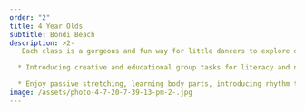 ```yaml
---
order: "2"
title: 4 Year Olds
subtitle: Bondi Beach
description: >2-
   Each class is a gorgeous and fun way for little dancers to explore dance with the right balance between structure and creativity. Dancers will learn proper ballet steps and positions developing a quality foundation to move up to the Pre-Primary Royal Academy of Dance level.

  * Introducing creative and educational group tasks for literacy and numeracy

  * Enjoy passive stretching, learning body parts, introducing rhythm through clapping and beating to music and using musical instruments
image: /assets/photo-4-7-20-7-39-13-pm-2-.jpg
---
```


